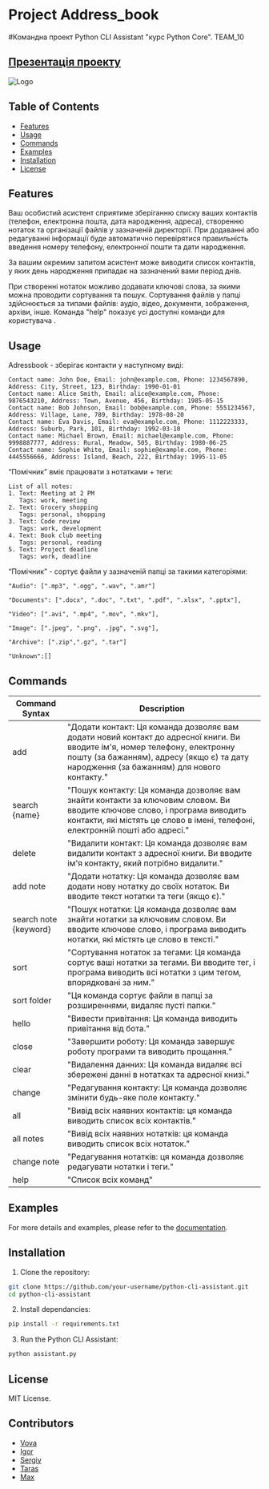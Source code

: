 # Project Address_book
#Командна проект Python CLI Assistant "курс Python Core". TEAM_10

## [Презентація проекту](https://docs.google.com/presentation/d/1-O-7II6YCZ0ygWs47Ze4AorIQfSM5ccVOKKWGod-yjg/edit#slide=id.g10f42b85138_2_1005)

![Logo](https://github.com/VolodymyrPruhlo/Team_10_CP/blob/dev/Documentation/team_10.jpg)

## Table of Contents

- [Features](#features)
- [Usage](#usage)
- [Commands](#commands)
- [Examples](#examples)
- [Installation](#installation)
- [License](#license)

## Features

Ваш особистий асистент сприятиме зберіганню списку ваших контактів (телефон, електронна пошта, дата народження, адреса), створенню нотаток та організації файлів у зазначеній директорії. При додаванні або редагуванні інформації буде автоматично перевірятися правильність введення номеру телефону, електронної пошти та дати народження.

За вашим окремим запитом асистент може виводити список контактів, у яких день народження припадає на зазначений вами період днів.

При створенні нотаток можливо додавати ключові слова, за якими можна проводити сортування та пошук. Сортування файлів у папці здійснюється за типами файлів: аудіо, відео, документи, зображення, архіви, інше. Команда "help" показує усі доступні команди для користувача .

## Usage
Adressbook - зберігає контакти у наступному виді:

    Contact name: John Doe, Email: john@example.com, Phone: 1234567890, Address: City, Street, 123, Birthday: 1990-01-01
    Contact name: Alice Smith, Email: alice@example.com, Phone: 9876543210, Address: Town, Avenue, 456, Birthday: 1985-05-15
    Contact name: Bob Johnson, Email: bob@example.com, Phone: 5551234567, Address: Village, Lane, 789, Birthday: 1978-08-20
    Contact name: Eva Davis, Email: eva@example.com, Phone: 1112223333, Address: Suburb, Park, 101, Birthday: 1992-03-10
    Contact name: Michael Brown, Email: michael@example.com, Phone: 9998887777, Address: Rural, Meadow, 505, Birthday: 1980-06-25      
    Contact name: Sophie White, Email: sophie@example.com, Phone: 4445556666, Address: Island, Beach, 222, Birthday: 1995-11-05

“Помічник” вміє працювати з нотатками + теги:

    List of all notes:
    1. Text: Meeting at 2 PM   
       Tags: work, meeting     
    2. Text: Grocery shopping  
       Tags: personal, shopping
    3. Text: Code review       
       Tags: work, development 
    4. Text: Book club meeting 
       Tags: personal, reading 
    5. Text: Project deadline  
       Tags: work, deadline
   
“Помічник” - сортує файли у зазначеній папці за такими категоріями:

    "Audio": [".mp3", ".ogg", ".wav", ".amr"]
     
    "Documents": [".docx", ".doc", ".txt", ".pdf", ".xlsx", ".pptx"],
    
    "Video": [".avi", ".mp4", ".mov", ".mkv"],

    "Image": [".jpeg", ".png", .jpg", ".svg"],

    "Archive": [".zip",".gz", ".tar"]
 
    "Unknown":[]



## Commands

| Command Syntax        | Description                                                                                                                                                                                                              |
| --------------------- | ------------------------------------------------------------------------------------------------------------------------------------------------------------------------------------------------------------------------ |
| add                   | "Додати контакт: Ця команда дозволяє вам додати новий контакт до адресної книги. Ви вводите ім'я, номер телефону, електронну пошту (за бажанням), адресу (якщо є) та дату народження (за бажанням) для нового контакту." |
| search {name}         | "Пошук контакту: Ця команда дозволяє вам знайти контакти за ключовим словом. Ви вводите ключове слово, і програма виводить контакти, які містять це слово в імені, телефоні, електронній пошті або адресі."              |
| delete                | "Видалити контакт: Ця команда дозволяє вам видалити контакт з адресної книги. Ви вводите ім'я контакту, який потрібно видалити."                                                                                         |
| add note              | "Додати нотатку: Ця команда дозволяє вам додати нову нотатку до своїх нотаток. Ви вводите текст нотатки та теги (якщо є)."                                                                                               |
| search note {keyword} | "Пошук нотатки: Ця команда дозволяє вам знайти нотатки за ключовим словом. Ви вводите ключове слово, і програма виводить нотатки, які містять це слово в тексті."                                                        |
| sort                  | "Сортування нотаток за тегами: Ця команда сортує ваші нотатки за тегами. Ви вводите тег, і програма виводить всі нотатки з цим тегом, впорядковані за ним."                                                              |
| sort folder           | "Ця команда сортує файли в папці за розширеннями, видаляє пусті папки."                                                                                                                                                  |
| hello                 | "Вивести привітання: Ця команда виводить привітання від бота."                                                                                                                                                           |
| close                 | "Завершити роботу: Ця команда завершує роботу програми та виводить прощання."                                                                                                                                            |
| clear                 | "Видалення данних: Ця команда видаляє всі збережені данні в нотатках та адресної книзі."                                                                                                                                 |
| change                | "Редагування контакту: Ця команда дозволяє змінити будь-яке поле контакту."                                                                                                                                              |
| all                   | "Вивід всіх наявних контактів: ця команда виводить список всіх контактів."                                                                                                                                               |
| all notes             | "Вивід всіх наявних нотатків: ця команда виводить список всіх нотаток."                                                                                                                                                  |
| change note           | "Редагування нотатків: ця команда дозволяє редагувати нотатки і теги."                                                                                                                                                   |
| help                  | "Список всіх команд"                                                                                                                                                                                                     |

## Examples

For more details and examples, please refer to the [documentation](./Documentation/).

## Installation

1. Clone the repository:

```bash
git clone https://github.com/your-username/python-cli-assistant.git
cd python-cli-assistant
```

2. Install dependancies:

```bash
pip install -r requirements.txt
```

3. Run the Python CLI Assistant:

```bash
python assistant.py
```

## License

MIT License.

## Contributors

- [Vova ](https://github.com/VolodymyrPruhlo)
- [Igor](https://github.com/Pythongitgoit)
- [Sergiy](https://github.com/SobkoSergiy)
- [Taras](https://github.com/)
- [Max](https://github.com/)

